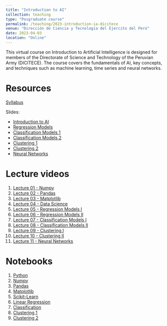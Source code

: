```yaml
---
title: "Introduction to AI"
collection: teaching
type: "Posgraduate course"
permalink: /teaching/2023-introduction-ia-dicitece
venue: "Dirección de Ciencia y Tecnología del Ejercito del Perú"
date: 2023-04-03
location: "Online"
---
```


This virtual course on Introduction to Artificial Intelligence is designed for members of the Directorate of Science and Technology of the Peruvian Army (DICITECE). The course covers the fundamentals of AI, key concepts, and techniques such as machine learning, time series and neural networks.


Resources
======
[Syllabus](https://drive.google.com/file/d/1H33AYl7BfFxdaB7yrmoAw-2sCAlRyLR0/view)

Slides:
* [Introduction to AI](https://drive.google.com/file/d/172kWQMwMZwbygWOZ3PBsiBKt588F63QX/view)
* [Regression Models](https://drive.google.com/file/d/11P7Mna6LkxP_aQN7uumloCVZ2rLVUMts/view)
* [Classification Models 1](https://drive.google.com/file/d/1N-5JyTJU8y20Puhf4GATifjPyws7M_B_/view)
* [Classification Models 2](https://drive.google.com/file/d/1E_-B9yZpiQCPGqD2VhvuBi5JlZGhI9hq/view)
* [Clustering 1](https://drive.google.com/file/d/17mv3Vg-vPbrgljjSpiUqhJhxhFSy938F/view)
* [Clustering 2](https://drive.google.com/file/d/1MxCykTJYTbvWg7pCBJhGQuAXsmZbKixH/view)
* [Neural Networks](https://drive.google.com/file/d/10pKpUIy5dYdZqjMWgFiowCrtigUi-GdX/view)


Lecture videos
======
1. [Lecture 01 - Numpy](https://www.youtube.com/watch?v=X9pzCdfUO4g)
2. [Lecture 02 - Pandas](https://www.youtube.com/watch?v=3d6irxSVYto)
3. [Lecture 03 - Matplotlib](https://www.youtube.com/watch?v=gNM15emRSS8)
4. [Lecture 04 - Data Science](https://www.youtube.com/watch?v=DsXgFFFDkoQ)
5. [Lecture 05 - Regression Models I](https://www.youtube.com/watch?v=KmPVswgJEo0)
6. [Lecture 06 - Regression Models II](https://www.youtube.com/watch?v=jRJ4SBjJPJM)
7. [Lecture 07 - Classification Models I](https://www.youtube.com/watch?v=IHacvzxLiZg)
8. [Lecture 08 - Classification Models II](https://www.youtube.com/watch?v=rAjhjRivjjY)
9. [Lecture 09 - Clustering I](https://www.youtube.com/watch?v=FsLs8_qCCS0)
10. [Lecture 10 - Clustering II](https://www.youtube.com/watch?v=wleRYHajN6Y)
11. [Lecture 11 - Neural Networks](https://www.youtube.com/watch?v=D07Vw_UPgt0)


Notebooks
=====
1. [Python](https://github.com/walterpcasas/notebooks_class/blob/master/2023/dicitece/python.ipynb)
2. [Numpy](https://github.com/walterpcasas/notebooks_class/blob/master/2023/dicitece/numpy.ipynb)
3. [Pandas](https://github.com/walterpcasas/notebooks_class/blob/master/2023/dicitece/pandas.ipynb)
4. [Matplotlib](https://github.com/walterpcasas/notebooks_class/blob/master/2023/dicitece/matplotlib.ipynb)
5. [Scikit-Learn](https://github.com/walterpcasas/notebooks_class/blob/master/2023/dicitece/sklearn.ipynb)
6. [Linear Regression](https://github.com/walterpcasas/notebooks_class/blob/master/2023/dicitece/regression.ipynb)
7. [Classification](https://github.com/walterpcasas/notebooks_class/blob/master/2023/dicitece/classification.ipynb)
8. [Clustering 1](https://github.com/walterpcasas/notebooks_class/blob/master/2023/dicitece/clustering.ipynb)
9. [Clustering 2](https://github.com/walterpcasas/notebooks_class/blob/master/2023/dicitece/clustering_ii.ipynb)